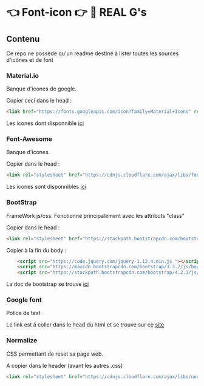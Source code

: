 # :point_left: Font-icon :point_right: :100: REAL G's

## Contenu
Ce repo ne possède qu'un readme destiné à lister toutes les sources d'icônes et de font

### Material.io
Banque d'icones de google.  

Copier ceci dans le head :
```html
<link href="https://fonts.googleapis.com/icon?family=Material+Icons" rel="stylesheet">
```
Les icones dont disponnible [ici](https://material.io/resources/icons/?style=baseline)

### Font-Awesome
Banque d'icones.  

Copier dans le head :
```html
<link rel="stylesheet" href="https://cdnjs.cloudflare.com/ajax/libs/font-awesome/5.9.0/css/all.css">
```

Les icones sont disponnibles [ici](https://fontawesome.com/icons?d=gallery)

### BootStrap
FrameWork js/css. Fonctionne principalement avec les attributs "class"  
  
Copier dans le head :
```html
<link rel="stylesheet" href="https://stackpath.bootstrapcdn.com/bootstrap/4.2.1/css/bootstrap.min.css" integrity="sha384-GJzZqFGwb1QTTN6wy59ffF1BuGJpLSa9DkKMp0DgiMDm4iYMj70gZWKYbI706tWS" crossorigin="anonymous">
```
Copier à la fin du body :
```html
    <script src="https://code.jquery.com/jquery-1.12.4.min.js "></script>
    <script src="https://maxcdn.bootstrapcdn.com/bootstrap/3.3.7/js/bootstrap.min.js "></script>
    <script src="https://stackpath.bootstrapcdn.com/bootstrap/4.2.1/js/bootstrap.min.js " integrity="sha384-B0UglyR+jN6CkvvICOB2joaf5I4l3gm9GU6Hc1og6Ls7i6U/mkkaduKaBhlAXv9k " crossorigin="anonymous "></script>
```

La doc de bootstrap se trouve [ici](https://getbootstrap.com/)

### Google font
Police de text  

Le link est à coller dans le head du html et se trouve sur ce [site](https://fonts.google.com/)

### Normalize
CSS permettant de reset sa page web.  

A copier dans le header (avant les autres .css)
```html
<link rel="stylesheet" href="https://cdnjs.cloudflare.com/ajax/libs/normalize/8.0.1/normalize.css" integrity="sha256-WAgYcAck1C1/zEl5sBl5cfyhxtLgKGdpI3oKyJffVRI=" crossorigin="anonymous" />
```
